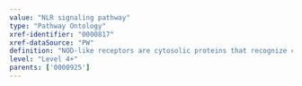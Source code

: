 ```yaml
---
value: "NLR signaling pathway"
type: "Pathway Ontology"
xref-identifier: "0000817"
xref-dataSource: "PW"
definition: "NOD-like receptors are cytosolic proteins that recognize components of bacterial peptidoglycans. The signaling cascades they set in motion lead to the expression of inflammatory mediators."
level: "Level 4+"
parents: ['0000925']
---
```

